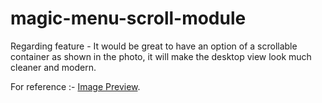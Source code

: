 # magic-menu-scroll-module
Regarding feature - It would be great to have an option of a scrollable container as shown in the photo, it will make the desktop view look much cleaner and modern.


For reference :- [Image Preview](https://feedback.risingsigma.com/feature-requests/p/scrollable-container-on-web).
